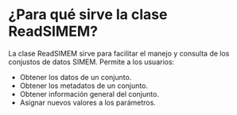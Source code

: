 # ¿Para qué sirve la clase ReadSIMEM?

La clase ReadSIMEM sirve para facilitar el manejo y consulta de los conjustos de datos SIMEM. Permite a los usuarios:

- Obtener los datos de un conjunto.
- Obtener los metadatos de un conjunto.
- Obtener información general del conjunto.
- Asignar nuevos valores a los parámetros.